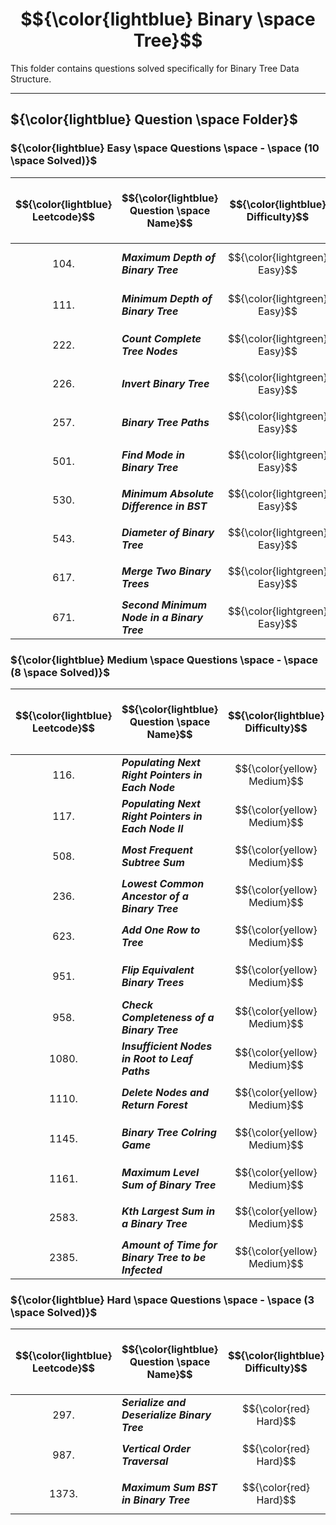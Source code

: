 # $${\color{lightblue} Binary \space Tree}$$

This folder contains questions solved specifically for Binary Tree Data Structure.

-----

## ${\color{lightblue} Question \space Folder}$

### ${\color{lightblue} Easy \space Questions \space - \space (10 \space Solved)}$

| $${\color{lightblue} Leetcode}$$ | $${\color{lightblue} Question \space Name}$$ | $${\color{lightblue} Difficulty}$$ | $${\color{lightblue} Links}$$ | $${\color{lightblue} Hints}$$ | $${\color{lightblue} Binary \space Tree \space Concepts}$$ | $${\color{lightblue} Companies}$$ |
|-|-|-|-|-|-|-|
| $${104.}$$ | ***Maximum Depth of Binary Tree*** | $${\color{lightgreen} Easy}$$ | [Problem104](https://leetcode.com/problems/maximum-depth-of-binary-tree/description/) | [Hints](https://leetcode.com/problems/maximum-depth-of-binary-tree/solutions/4482061/maximum-depth-of-binary-tree-simplified/) | ***DFS, Two Way Recursion, Math Tree*** | ***Yandex, Spotify*** |
| $${111.}$$ | ***Minimum Depth of Binary Tree*** | $${\color{lightgreen} Easy}$$ | [Problem111](https://leetcode.com/problems/minimum-depth-of-binary-tree/description/) | [Hints](https://leetcode.com/problems/minimum-depth-of-binary-tree/solutions/4474966/finding-the-minimum-path-simplified/) | ***DFS, Two Way Recursion, Math Tree*** | ***Unknown*** |
| $${222.}$$ | ***Count Complete Tree Nodes*** | $${\color{lightgreen} Easy}$$ | [Problem222](https://leetcode.com/problems/count-complete-tree-nodes/description/?source=submission-ac) | [Hints](https://leetcode.com/problems/count-complete-tree-nodes/solutions/?source=submission-ac) | ***DFS, Two Way Recursion*** | ***Amazon, Bloomberg*** |
| $${226.}$$ | ***Invert Binary Tree*** | $${\color{lightgreen} Easy}$$ | [Problem226](https://leetcode.com/problems/invert-binary-tree/description/) | [Hints](https://leetcode.com/problems/invert-binary-tree/solutions/4476822/invert-binary-tree-simplified/) | ***DFS*** | ***Unknown*** |
| $${257.}$$ | ***Binary Tree Paths*** | $${\color{lightgreen} Easy}$$ | [Problem257](https://leetcode.com/problems/binary-tree-paths/description/) | [Hints](https://leetcode.com/problems/binary-tree-paths/solutions/4474543/binary-tree-paths-java/) | ***DFS, Stack*** | ***Apple, Facebook, Google*** |
| $${501.}$$ | ***Find Mode in Binary Tree*** | $${\color{lightgreen} Easy}$$ | [Problem501](https://leetcode.com/problems/find-mode-in-binary-search-tree/description/) | [Hints](https://leetcode.com/problems/find-mode-in-binary-search-tree/solutions/4479227/find-mode-in-binary-tree-simplified/) | ***DFS, Map*** | ***Google*** |
| $${530.}$$ | ***Minimum Absolute Difference in BST*** | $${\color{lightgreen} Easy}$$ | [Problem530](https://leetcode.com/problems/minimum-absolute-difference-in-bst/description/) | [Hints](https://leetcode.com/problems/minimum-absolute-difference-in-bst/solutions/4477969/minimum-absolute-difference-in-bst-simplified/) | ***DFS*** | ***Google*** |
| $${543.}$$ | ***Diameter of Binary Tree*** | $${\color{lightgreen} Easy}$$ | [Problem543](https://leetcode.com/problems/diameter-of-binary-tree/description/) | [Hints](https://leetcode.com/problems/diameter-of-binary-tree/solutions/4483247/diameter-of-binary-tree-simplified/) | ***DFS, Math Tree*** | ***Facebook, Google, Microsoft*** |
| $${617.}$$ | ***Merge Two Binary Trees*** | $${\color{lightgreen} Easy}$$ | [Problem617](https://leetcode.com/problems/merge-two-binary-trees/description/) | [Hints](https://leetcode.com/problems/merge-two-binary-trees/solutions/4479145/merge-two-binary-trees-simplified/) | ***DFS*** | ***Amazon*** |
| $${671.}$$ | ***Second Minimum Node in a Binary Tree*** | $${\color{lightgreen} Easy}$$ | [Problem671](https://leetcode.com/problems/second-minimum-node-in-a-binary-tree/description/) | [Hints](https://leetcode.com/problems/second-minimum-node-in-a-binary-tree/solutions/4482373/second-minimum-node-in-binary-tree-simplified/) | ***DFS, Math Tree*** |  ***Linkedin, Uber*** |


### ${\color{lightblue} Medium \space Questions \space - \space (8 \space Solved)}$

| $${\color{lightblue} Leetcode}$$ | $${\color{lightblue} Question \space Name}$$ | $${\color{lightblue} Difficulty}$$ | $${\color{lightblue} Links}$$ | $${\color{lightblue} Hints}$$ | $${\color{lightblue} Binary \space Tree \space Concepts}$$ | $${\color{lightblue} Companies}$$ |
|-|-|-|-|-|-|-|
| $${116.}$$ | ***Populating Next Right Pointers in Each Node*** | $${\color{yellow} Medium}$$ | [Problem116](https://leetcode.com/problems/populating-next-right-pointers-in-each-node/description/) | [Hints](https://leetcode.com/problems/populating-next-right-pointers-in-each-node/solutions/4478169/populating-next-right-pointers-in-each-node-simplified/) | ***BFS*** | ***Microsoft*** |
| $${117.}$$ | ***Populating Next Right Pointers in Each Node II*** | $${\color{yellow} Medium}$$ | [Problem117](https://leetcode.com/problems/populating-next-right-pointers-in-each-node-ii/description/) | [Hints](https://leetcode.com/problems/populating-next-right-pointers-in-each-node-ii/solutions/4478197/populating-next-right-pointers-in-each-node-ii-simplified/) | ***BFS*** | ***Microsoft*** |
| $${508.}$$ | ***Most Frequent Subtree Sum*** | $${\color{yellow} Medium}$$ | [Problem508](https://leetcode.com/problems/most-frequent-subtree-sum/description/) | [Hints](https://leetcode.com/problems/most-frequent-subtree-sum/solutions/4477223/most-frequent-subtree-sum-simplified/) | ***DFS, Two Way Recursion, Map*** | ***Amazon*** |
| $${236.}$$ | ***Lowest Common Ancestor of a Binary Tree*** | $${\color{yellow} Medium}$$ | [Problem236](https://leetcode.com/problems/lowest-common-ancestor-of-a-binary-tree/description/) | [Hints](https://leetcode.com/problems/lowest-common-ancestor-of-a-binary-tree/solutions/4499726/lowest-common-ancestor-of-a-binary-tree-simplified-java/) | ***LCA, DFS*** | ***Facebook, Amazon, Microsoft*** |
| $${623.}$$ | ***Add One Row to Tree*** | $${\color{yellow} Medium}$$ | [Problem623](https://leetcode.com/problems/add-one-row-to-tree/description/) | [Hints](https://leetcode.com/problems/add-one-row-to-tree/solutions/4478923/add-one-row-to-tree-simplified/) | ***BFS*** | ***Unknown*** |
| $${951.}$$ | ***Flip Equivalent Binary Trees*** | $${\color{yellow} Medium}$$ | [Problem951](https://leetcode.com/problems/flip-equivalent-binary-trees/description/) | [Hints](https://leetcode.com/problems/flip-equivalent-binary-trees/solutions/4492698/flip-equivalent-binary-trees-simplified/) | ***DFS, Boolean Tree, Two Way Recursion*** | ***Google, Facebook, Microsoft, Amazon*** |
| $${958.}$$ | ***Check Completeness of a Binary Tree*** | $${\color{yellow} Medium}$$ | [Problem958](https://leetcode.com/problems/check-completeness-of-a-binary-tree/description/) | [Hints](https://leetcode.com/problems/check-completeness-of-a-binary-tree/solutions/4484463/check-completeness-of-a-binary-tree-simplified/) | ***BFS, DFS, Queue, Two Way Recursion*** | ***Google, Amazon, Apple, Microsoft*** |
| $${1080.}$$ | ***Insufficient Nodes in Root to Leaf Paths*** | $${\color{yellow} Medium}$$ | [Probem1080](https://leetcode.com/problems/insufficient-nodes-in-root-to-leaf-paths/description/) | [Hints](https://leetcode.com/problems/insufficient-nodes-in-root-to-leaf-paths/solutions/4492985/insufficient-nodes-in-root-to-leaf-paths-simplified/) | ***DFS*** | ***Amazon*** |
| $${1110.}$$ | ***Delete Nodes and Return Forest***| $${\color{yellow} Medium}$$ | [Problem1110](https://leetcode.com/problems/delete-nodes-and-return-forest/description/) | [Hints](https://leetcode.com/problems/delete-nodes-and-return-forest/solutions/4487038/delete-nodes-and-return-forest-simplified/) | ***DFS*** | ***Google, Amazon, Facebook*** |
| $${1145.}$$ | ***Binary Tree Colring Game*** | $${\color{yellow} Medium}$$ | [Problem1145](https://leetcode.com/problems/binary-tree-coloring-game/description/) | [Hints](https://leetcode.com/problems/binary-tree-coloring-game/solutions/4486484/binary-tree-coloring-game-simplified/) | ***DFS, BFS, Greedy, Two Way Recursion*** | ***Google*** |
| $${1161.}$$ | ***Maximum Level Sum of Binary Tree*** | $${\color{yellow} Medium}$$ | [Problem1161](https://leetcode.com/problems/maximum-level-sum-of-a-binary-tree/description/) | [Hints](https://leetcode.com/problems/maximum-level-sum-of-a-binary-tree/solutions/4487112/maximum-level-sum-of-a-binary-tree-simplified/) | ***BFS*** | ***Google, Amazon, Microsoft*** |
| $${2583.}$$ | ***Kth Largest Sum in a Binary Tree*** | $${\color{yellow} Medium}$$ | [Problem2583](https://leetcode.com/problems/kth-largest-sum-in-a-binary-tree/description/) | [Hints](https://leetcode.com/problems/kth-largest-sum-in-a-binary-tree/solutions/4496999/kth-largest-sum-in-a-binary-tree-simplified/) | ***BFS, Max Heap*** | ***Amazon*** |
| $${2385.}$$ | ***Amount of Time for Binary Tree to be Infected*** | $${\color{yellow} Medium}$$ | [Problem2385](https://leetcode.com/problems/amount-of-time-for-binary-tree-to-be-infected/description/) | [Hints](https://leetcode.com/problems/amount-of-time-for-binary-tree-to-be-infected/solutions/4498520/amount-of-time-for-binary-tree-to-be-infected-simplified/) | ***Graph, BFS, Map*** | ***Amazon*** |



### ${\color{lightblue} Hard \space Questions \space - \space (3 \space Solved)}$

| $${\color{lightblue} Leetcode}$$ | $${\color{lightblue} Question \space Name}$$ | $${\color{lightblue} Difficulty}$$ | $${\color{lightblue} Links}$$ | $${\color{lightblue} Hints}$$ | $${\color{lightblue} Binary \space Tree \space Concepts}$$ | $${\color{lightblue} Companies}$$ |
|-|-|-|-|-|-|-|
| $${297.}$$ | ***Serialize and Deserialize Binary Tree*** | $${\color{red} Hard}$$ | [Problem297](https://leetcode.com/problems/serialize-and-deserialize-binary-tree/description/) | [Hints](https://leetcode.com/problems/serialize-and-deserialize-binary-tree/solutions/4481784/serialize-and-deserialize-binary-tree-simplified/) | ***DFS, Queue, String*** | ***Google, Facebook, Amazon, Linkedin, Microsoft*** |
| $${987.}$$ | ***Vertical Order Traversal*** | $${\color{red} Hard}$$ | [Problem987](https://leetcode.com/problems/vertical-order-traversal-of-a-binary-tree/description/) | [Hints](https://leetcode.com/problems/vertical-order-traversal-of-a-binary-tree/solutions/4487363/vertical-order-traversal-simplified/) | ***DFS, Class, Sorting*** | ***Facebook, Amazon*** |
| $${1373.}$$ | ***Maximum Sum BST in Binary Tree*** | $${\color{red} Hard}$$ |  [Problem1373](https://leetcode.com/problems/maximum-sum-bst-in-binary-tree/description/) | [Hints](https://leetcode.com/problems/maximum-sum-bst-in-binary-tree/solutions/4488211/maximum-sum-bst-in-binary-tree-simplified/) | ***DFS, Class, Binary Search Tree*** | ***Amazon, Apple*** | 










